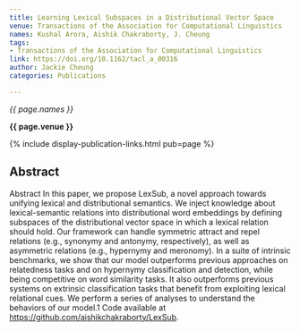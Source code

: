 ```yaml
---
title: Learning Lexical Subspaces in a Distributional Vector Space
venue: Transactions of the Association for Computational Linguistics
names: Kushal Arora, Aishik Chakraborty, J. Cheung
tags:
- Transactions of the Association for Computational Linguistics
link: https://doi.org/10.1162/tacl_a_00316
author: Jackie Cheung
categories: Publications

---
```


*{{ page.names }}*

**{{ page.venue }}**

{% include display-publication-links.html pub=page %}

## Abstract

Abstract In this paper, we propose LexSub, a novel approach towards unifying lexical and distributional semantics. We inject knowledge about lexical-semantic relations into distributional word embeddings by defining subspaces of the distributional vector space in which a lexical relation should hold. Our framework can handle symmetric attract and repel relations (e.g., synonymy and antonymy, respectively), as well as asymmetric relations (e.g., hypernymy and meronomy). In a suite of intrinsic benchmarks, we show that our model outperforms previous approaches on relatedness tasks and on hypernymy classification and detection, while being competitive on word similarity tasks. It also outperforms previous systems on extrinsic classification tasks that benefit from exploiting lexical relational cues. We perform a series of analyses to understand the behaviors of our model.1 Code available at https://github.com/aishikchakraborty/LexSub.